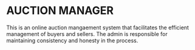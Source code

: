 # AUCTION MANAGER
This is an online auction mangaement system that facilitates the efficient management of buyers and sellers. The admin is responsible for maintaining consistency and honesty in the process.
